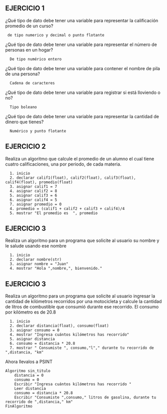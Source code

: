 ## EJERCICIO 1

¿Qué tipo de dato debe tener una variable para representar la calificación promedio de un
curso?

     de tipo numerico y decimal o punto flotante

¿Qué tipo de dato debe tener una variable para representar el número de personas en un
hogar?

      De tipo numérico entero

¿Qué tipo de dato debe tener una variable para contener el nombre de pila de una persona?

      Cadena de caracteres 

¿Qué tipo de dato debe tener una variable para registrar si está lloviendo o no?

      Tipo boleano 

¿Qué tipo de dato debe tener una variable para representar la cantidad de dinero que
tienes?

      Numérico y punto flotante
      
## EJERCICIO 2

Realiza un algoritmo que calcule el promedio de un alumno el cual tiene cuatro calificaciones, una por periodo, de cada materia.

      1. inicio
      2. declarar calif1(float), calif2(float), calif3(float), calif4(float), promedio(float)
      3. asignar calif1 = 7
      4. asignar calif2 = 8
      5. asignar calif3 = 6
      6. asignar calif4 = 5
      7. asignar promedio = 0
      4. promedio = (calif1 + calif2 + calif3 + calif4)/4
      5. mostrar "El promedio es  ", promedio
      
      
## EJERCICIO 3

Realiza un algoritmo para un programa que solicite al usuario su nombre y le salude usando ese nombre

      1. inicio
      2. declarar nombre(str)
      3. asignar nombre = "Juan"
      4. mostrar "Hola ",nombre,", bienvenido."

## EJERCICIO 3

Realiza un algoritmo para  un programa que solicite al usuario ingresar la cantidad de kilómetros recorridos por una motocicleta y calcule la cantidad de litros de combustible que consumió durante ese recorrido. El consumo por kilómetro es de 20.8

      
      1. inicio
      2. declarar distancia(float), consumo(float) 
      3. asignar consumo = 0
      4. mostrar "Ingresa cuántos kilómetros has recorrido"
      5. asignar distancia
      6. consumo = distancia * 20.8
      7. mostrar " Consumiste ", consumo,"l"," durante tu recorrido de ",distancia, "km"   



Ahora llevalos a PSINT


	Algoritmo sin_titulo
	    distancia = 0
	    consumo = 0
	    Escribir "Ingresa cuántos kilómetros has recorrido "
	    Leer distancia
	    consumo = distancia * 20.8
	    Escribir "Consumiste ",consumo," litros de gasolina, durante tu recorrido de ",distancia," km"   
	FinAlgoritmo
   
